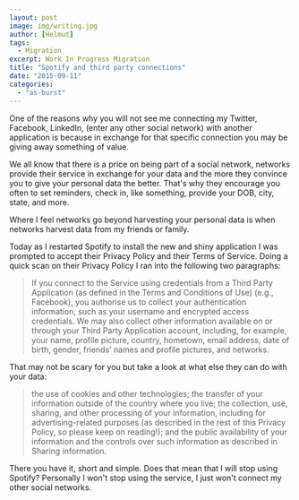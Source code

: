 ```yaml
---
layout: post
image: img/writing.jpg
author: [Helmut]
tags:
  - Migration
excerpt: Work In Progress Migration
title: "Spotify and third party connections"
date: "2015-09-11"
categories: 
  - "as-burst"
---
```


One of the reasons why you will not see me connecting my Twitter, Facebook, LinkedIn, (enter any other social network) with another application is because in exchange for that specific connection you may be giving away something of value.

We all know that there is a price on being part of a social network, networks provide their service in exchange for your data and the more they convince you to give your personal data the better. That's why they encourage you often to set reminders, check in, like something, provide your DOB, city, state, and more.

Where I feel networks go beyond harvesting your personal data is when networks harvest data from my friends or family.

Today as I restarted Spotify to install the new and shiny application I was prompted to accept their Privacy Policy and their Terms of Service. Doing a quick scan on their Privacy Policy I ran into the following two paragraphs:

> If you connect to the Service using credentials from a Third Party Application (as defined in the Terms and Conditions of Use) (e.g., Facebook), you authorise us to collect your authentication information, such as your username and encrypted access credentials. We may also collect other information available on or through your Third Party Application account, including, for example, your name, profile picture, country, hometown, email address, date of birth, gender, friends’ names and profile pictures, and networks.

That may not be scary for you but take a look at what else they can do with your data:

> the use of cookies and other technologies; the transfer of your information outside of the country where you live; the collection, use, sharing, and other processing of your information, including for advertising-related purposes (as described in the rest of this Privacy Policy, so please keep on reading!); and the public availability of your information and the controls over such information as described in Sharing information.

There you have it, short and simple. Does that mean that I will stop using Spotify? Personally I won't stop using the service, I just won't connect my other social networks.
